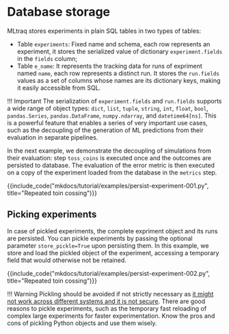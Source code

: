 # Database storage

MLtraq stores experiments in plain SQL tables in two types of tables:

* Table `experiments`: Fixed name and schema, each row represents an experiment, it stores the serialized value of dictionary `experiment.fields` in the `fields` column;
* Table `e_name`: It represents the tracking data for runs of expriment named `name`, each row represents a distinct run. It stores the `run.fields` values as a set of columns whose names are its dictionary keys, making it easily accessible from SQL.

!!! Important
    The serialization of `experiment.fields` and `run.fields` supports a wide range of object types: `dict`, `list`, `tuple`, `string`, `int`, `float`, `bool`, `pandas.Series`, `pandas.DataFrame`, `numpy.ndarray`, and `datetime64[ns]`. 
    This is a powerful feature that enables a series of very important use cases, such as the
    decoupling of the generation of ML predictions from their evaluation in separate pipelines.

In the next example, we demonstrate the decoupling of simulations from their evaluation: step `toss_coins` is executed once and the outcomes are persisted to database. The evaluation of the error metric is then
executed on a copy of the experiment loaded from the database in the `metrics` step.

{{include_code("mkdocs/tutorial/examples/persist-experiment-001.py", title="Repeated toin cossing")}}

## Picking experiments


In case of pickled experiments, the complete expriment object and its runs are persisted.
You can pickle experiments by passing the optional parameter `store_pickle=True` upon persisting them. In this example, we store and load the pickled object of the experiment, accessing a temporary field that would otherwise not be retained.

{{include_code("mkdocs/tutorial/examples/persist-experiment-002.py", title="Repeated toin cossing")}}


!!! Warning
    Pickling should be avoided if not strictly necessary as [it might not work across different systems and it is not secure](https://docs.python.org/3/library/pickle.html). There are good reasons to pickle experiments, such as the temporary fast reloading of complex large experiments for faster 
    experimentation. Know the pros and cons of pickling Python objects and use them wisely.
